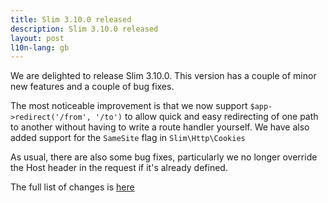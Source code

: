 ```yaml
---
title: Slim 3.10.0 released
description: Slim 3.10.0 released
layout: post
l10n-lang: gb
---
```


We are delighted to release Slim 3.10.0. This version has a couple of minor new features and a couple of bug fixes.

The most noticeable improvement is that we now support `$app->redirect('/from', '/to')` to allow quick and easy redirecting of one path to another without having to write a route handler yourself. We have also added support for the `SameSite` flag in `Slim\Http\Cookies`

As usual, there are also some bug fixes, particularly we no longer override the Host header in the request if it's already defined.

The full list of changes is [here](https://github.com/slimphp/Slim/issues?q=milestone%3A3.10.0+is%3Aclosed)

